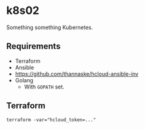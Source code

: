 # k8s02
Something something Kubernetes.

## Requirements
* Terraform
* Ansible
* https://github.com/thannaske/hcloud-ansible-inv
* Golang
    * With `GOPATH` set.

## Terraform
```
terraform -var="hcloud_token=..."
```
